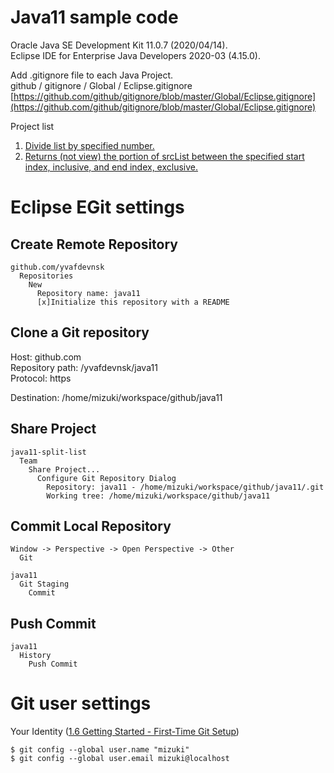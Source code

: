 # Java11 sample code

Oracle Java SE Development Kit 11.0.7 (2020/04/14).  
Eclipse IDE for Enterprise Java Developers 2020-03 (4.15.0).  
  
Add .gitignore file to each Java Project.  
github / gitignore / Global / Eclipse.gitignore  
[https://github.com/github/gitignore/blob/master/Global/Eclipse.gitignore](https://github.com/github/gitignore/blob/master/Global/Eclipse.gitignore)  
  
Project list  
  
1. [Divide list by specified number.](https://github.com/yvafdevnsk/java11/tree/master/java11-split-list)  
2. [Returns (not view) the portion of srcList between the specified start index, inclusive, and end index, exclusive.](https://github.com/yvafdevnsk/java11/tree/master/java11-sub-list)  

# Eclipse EGit settings

## Create Remote Repository

    github.com/yvafdevnsk  
      Repositories  
        New  
          Repository name: java11  
          [x]Initialize this repository with a README  

## Clone a Git repository

Host: github.com  
Repository path: /yvafdevnsk/java11  
Protocol: https  
  
Destination: /home/mizuki/workspace/github/java11  

## Share Project

    java11-split-list  
      Team  
        Share Project...  
          Configure Git Repository Dialog  
            Repository: java11 - /home/mizuki/workspace/github/java11/.git  
            Working tree: /home/mizuki/workspace/github/java11  

## Commit Local Repository

    Window -> Perspective -> Open Perspective -> Other  
      Git  
  
    java11  
      Git Staging  
        Commit  

## Push Commit

    java11  
      History  
        Push Commit  

# Git user settings

Your Identity ([1.6 Getting Started - First-Time Git Setup](https://git-scm.com/book/en/v2/Getting-Started-First-Time-Git-Setup))  
  
    $ git config --global user.name "mizuki"  
    $ git config --global user.email mizuki@localhost  
